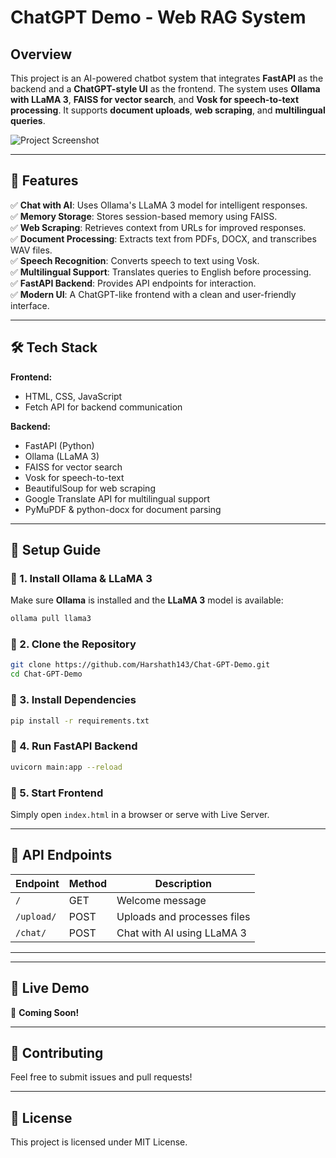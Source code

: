 # ChatGPT Demo - Web RAG System

## Overview
This project is an AI-powered chatbot system that integrates **FastAPI** as the backend and a **ChatGPT-style UI** as the frontend. The system uses **Ollama with LLaMA 3**, **FAISS for vector search**, and **Vosk for speech-to-text processing**. It supports **document uploads**, **web scraping**, and **multilingual queries**.

![Project Screenshot](assets/screenshot.png)

---

## 🚀 Features
✅ **Chat with AI**: Uses Ollama's LLaMA 3 model for intelligent responses.  
✅ **Memory Storage**: Stores session-based memory using FAISS.  
✅ **Web Scraping**: Retrieves context from URLs for improved responses.  
✅ **Document Processing**: Extracts text from PDFs, DOCX, and transcribes WAV files.  
✅ **Speech Recognition**: Converts speech to text using Vosk.  
✅ **Multilingual Support**: Translates queries to English before processing.  
✅ **FastAPI Backend**: Provides API endpoints for interaction.  
✅ **Modern UI**: A ChatGPT-like frontend with a clean and user-friendly interface.  

---

## 🛠️ Tech Stack
**Frontend:**  
- HTML, CSS, JavaScript  
- Fetch API for backend communication  

**Backend:**  
- FastAPI (Python)  
- Ollama (LLaMA 3)  
- FAISS for vector search  
- Vosk for speech-to-text  
- BeautifulSoup for web scraping  
- Google Translate API for multilingual support  
- PyMuPDF & python-docx for document parsing  

---

## 📌 Setup Guide
### 🔧 1. Install Ollama & LLaMA 3
Make sure **Ollama** is installed and the **LLaMA 3** model is available:
```sh
ollama pull llama3
```

### 🔧 2. Clone the Repository
```sh
git clone https://github.com/Harshath143/Chat-GPT-Demo.git
cd Chat-GPT-Demo
```

### 🔧 3. Install Dependencies
```sh
pip install -r requirements.txt
```

### 🔧 4. Run FastAPI Backend
```sh
uvicorn main:app --reload
```

### 🔧 5. Start Frontend
Simply open `index.html` in a browser or serve with Live Server.

---

## 📡 API Endpoints
| Endpoint | Method | Description |
|----------|--------|-------------|
| `/` | GET | Welcome message |
| `/upload/` | POST | Uploads and processes files |
| `/chat/` | POST | Chat with AI using LLaMA 3 |

---

---

## 🔗 Live Demo
🚀 **Coming Soon!**

---

## 🤝 Contributing
Feel free to submit issues and pull requests!

---

## 📝 License
This project is licensed under MIT License.

